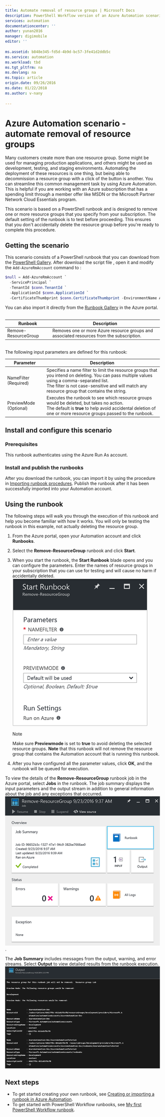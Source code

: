 ```yaml
---
title: Automate removal of resource groups | Microsoft Docs
description: PowerShell Workflow version of an Azure Automation scenario including runbooks to remove all resource groups in your subscription.
services: automation
documentationcenter: ''
author: yunan2016
manager: digimobile
editor: ''

ms.assetid: b848e345-fd5d-4b9d-bc57-3fe41d2ddb5c
ms.service: automation
ms.workload: tbd
ms.tgt_pltfrm: na
ms.devlang: na
ms.topic: article
origin.date: 09/26/2016
ms.date: 01/22/2018
ms.author: v-nany

---
```

# Azure Automation scenario - automate removal of resource groups
Many customers create more than one resource group. Some might be used for managing production applications, and others might be used as development, testing, and staging environments. Automating the deployment of these resources is one thing, but being able to decommission a resource group with a click of the button is another. You can streamline this common management task by using Azure Automation. This is helpful if you are working with an Azure subscription that has a spending limit through a member offer like MSDN or the Microsoft Partner Network Cloud Essentials program.

This scenario is based on a PowerShell runbook and is designed to remove one or more resource groups that you specify from your subscription. The default setting of the runbook is to test before proceeding. This ensures that you don't accidentally delete the resource group before you're ready to complete this procedure.   

## Getting the scenario
This scenario consists of a PowerShell runbook that you can download from the [PowerShell Gallery](https://www.powershellgallery.com/packages/Remove-ResourceGroup/1.0/DisplayScript). After download the script file , open it and modify the `Add-AzureRmAccount` command to :

```powershell
$null = Add-AzureRmAccount `
  -ServicePrincipal `
  -TenantId $conn.TenantId `
  -ApplicationId $conn.ApplicationId `
  -CertificateThumbprint $conn.CertificateThumbprint -EnvironmentName AzureChinaCloud
 ```
  
You can also import it directly from the [Runbook Gallery](automation-runbook-gallery.md) in the Azure portal.<br><br>


| Runbook | Description |
| --- | --- |
| Remove-ResourceGroup |Removes one or more Azure resource groups and associated resources from the subscription. |

<br>
The following input parameters are defined for this runbook:

| Parameter | Description |
| --- | --- |
| NameFilter (Required) |Specifies a name filter to limit the resource groups that you intend on deleting. You can pass multiple values using a comma-separated list.<br>The filter is not case-sensitive and will match any resource group that contains the string. |
| PreviewMode (Optional) |Executes the runbook to see which resource groups would be deleted, but takes no action.<br>The default is **true** to help avoid accidental deletion of one or more resource groups passed to the runbook. |

## Install and configure this scenario
### Prerequisites
This runbook authenticates using the Azure Run As account.    

### Install and publish the runbooks
After you download the runbook, you can import it by using the procedure in [Importing runbook procedures](automation-creating-importing-runbook.md#importing-a-runbook-from-a-file-into-azure-automation). Publish the runbook after it has been successfully imported into your Automation account.

## Using the runbook
The following steps will walk you through the execution of this runbook and help you become familiar with how it works. You will only be testing the runbook in this example, not actually deleting the resource group.  

1. From the Azure portal, open your Automation account and click **Runbooks**.
2. Select the **Remove-ResourceGroup** runbook and click **Start**.
3. When you start the runbook, the **Start Runbook** blade opens and you can configure the parameters. Enter the names of resource groups in your subscription that you can use for testing and will cause no harm if accidentally deleted.<br> ![Remove-ResouceGroup parameters](./media/automation-scenario-remove-resourcegroup/remove-resourcegroup-input-parameters.png)

   > [!NOTE]
   > Make sure **Previewmode** is set to **true** to avoid deleting the selected resource groups.  **Note** that this runbook will not remove the resource group that contains the Automation account that is running this runbook.  
   >
   >
4. After you have configured all the parameter values, click **OK**, and the runbook will be queued for execution.  

To view the details of the **Remove-ResourceGroup** runbook job in the Azure portal, select **Jobs** in the runbook. The job summary displays the input parameters and the output stream in addition to general information about the job and any exceptions that occurred.<br> ![Remove-ResourceGroup runbook job status](./media/automation-scenario-remove-resourcegroup/remove-resourcegroup-runbook-job-status.png).

The **Job Summary** includes messages from the output, warning, and error streams. Select **Output** to view detailed results from the runbook execution.<br> ![Remove-ResourceGroup runbook output results](./media/automation-scenario-remove-resourcegroup/remove-resourcegroup-runbook-job-output.png)

## Next steps
* To get started creating your own runbook, see [Creating or importing a runbook in Azure Automation](automation-creating-importing-runbook.md).
* To get started with PowerShell Workflow runbooks, see [My first PowerShell Workflow runbook](automation-first-runbook-textual.md).
